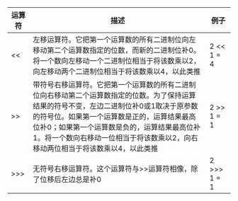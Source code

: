 | 运算符 | 描述 | 例子 |
| --- | --- | --- |
| << | 左移运算符。它把第一个运算数的所有二进制位向左移动第二个运算数指定的位数，而新的二进制位补0。将一个数向左移动一个二进制位相当于将该数乘以2，向左移动两个二进制位相当于将该数乘以4，以此类推 | 2 << 1 = 4 |
| >> | 带符号右移运算符。它把第一个运算数的所有二进制位向右移动第二个运算数指定的位数。为了保持运算结果的符号不变，左边二进制位补0或1取决于原参数的符号位。如果第一个运算数是正的，运算结果最高位补0；如果第一个运算数是负的，运算结果最高位补1。将一个数向右移动一位相当于将该数乘以2，向右移动两位相当于将该数乘以4，以此类推 | 2 >> 1 = 1 |
| >>> | 无符号右移运算符。这个运算符与>>运算符相像，除了位移后左边总是补0 | 2 >>> 1 = 1 |